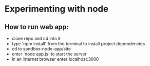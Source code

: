 # Experimenting with node
## How to run web app:
- clone repo and cd into it
- type 'npm install' from the terminal to install project dependencies
- cd to sandbox-node-app/site
- enter 'node app.js' to start the server
- in an internet browser enter localhost:3000
